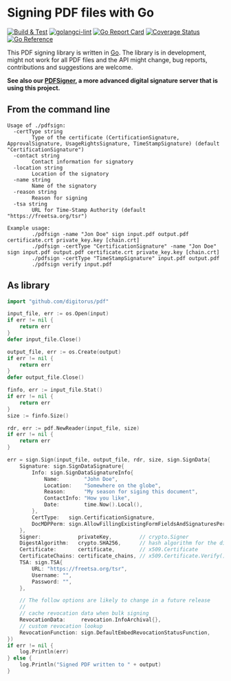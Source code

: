 # Signing PDF files with Go

[![Build & Test](https://github.com/digitorus/pdfsign/workflows/Build%20&%20Test/badge.svg)](https://github.com/digitorus/pdfsign/actions?query=workflow%3Abuild-and-test)
[![golangci-lint](https://github.com/digitorus/pdfsign/workflows/golangci-lint/badge.svg)](https://github.com/digitorus/pdfsign/actions?query=workflow%3Agolangci-lint)
[![Go Report Card](https://goreportcard.com/badge/github.com/digitorus/pdfsign)](https://goreportcard.com/report/github.com/digitorus/pdfsign)
[![Coverage Status](https://codecov.io/gh/digitorus/pdfsign/branch/main/graph/badge.svg)](https://codecov.io/gh/)
[![Go Reference](https://pkg.go.dev/badge/github.com/digitorus/pdfsign.svg)](https://pkg.go.dev/github.com/digitorus/pdfsign)

This PDF signing library is written in [Go](https://go.dev). The library is in development, might not work for all PDF files and the API might change, bug reports, contributions and suggestions are welcome.

**See also our [PDFSigner](https://github.com/digitorus/pdfsigner/), a more advanced digital signature server that is using this project.**

## From the command line

```
Usage of ./pdfsign:
  -certType string
        Type of the certificate (CertificationSignature, ApprovalSignature, UsageRightsSignature, TimeStampSignature) (default "CertificationSignature")
  -contact string
        Contact information for signatory
  -location string
        Location of the signatory
  -name string
        Name of the signatory
  -reason string
        Reason for signing
  -tsa string
        URL for Time-Stamp Authority (default "https://freetsa.org/tsr")

Example usage:
        ./pdfsign -name "Jon Doe" sign input.pdf output.pdf certificate.crt private_key.key [chain.crt]
        ./pdfsign -certType "CertificationSignature" -name "Jon Doe" sign input.pdf output.pdf certificate.crt private_key.key [chain.crt]
        ./pdfsign -certType "TimeStampSignature" input.pdf output.pdf
        ./pdfsign verify input.pdf
```

## As library

```go
import "github.com/digitorus/pdf"

input_file, err := os.Open(input)
if err != nil {
    return err
}
defer input_file.Close()

output_file, err := os.Create(output)
if err != nil {
    return err
}
defer output_file.Close()

finfo, err := input_file.Stat()
if err != nil {
    return err
}
size := finfo.Size()

rdr, err := pdf.NewReader(input_file, size)
if err != nil {
    return err
}

err = sign.Sign(input_file, output_file, rdr, size, sign.SignData{
    Signature: sign.SignDataSignature{
        Info: sign.SignDataSignatureInfo{
            Name:        "John Doe",
            Location:    "Somewhere on the globe",
            Reason:      "My season for siging this document",
            ContactInfo: "How you like",
            Date:        time.Now().Local(),
        },
        CertType:   sign.CertificationSignature,
        DocMDPPerm: sign.AllowFillingExistingFormFieldsAndSignaturesPerms,
    },
    Signer:            privateKey,         // crypto.Signer
    DigestAlgorithm:   crypto.SHA256,      // hash algorithm for the digest creation
    Certificate:       certificate,        // x509.Certificate
    CertificateChains: certificate_chains, // x509.Certificate.Verify()
    TSA: sign.TSA{
        URL: "https://freetsa.org/tsr",
        Username: "",
        Password: "",
    },

    // The follow options are likely to change in a future release
    //
    // cache revocation data when bulk signing
    RevocationData:     revocation.InfoArchival{}, 
    // custom revocation lookup
    RevocationFunction: sign.DefaultEmbedRevocationStatusFunction,
})
if err != nil {
    log.Println(err)
} else {
    log.Println("Signed PDF written to " + output)
}

```
